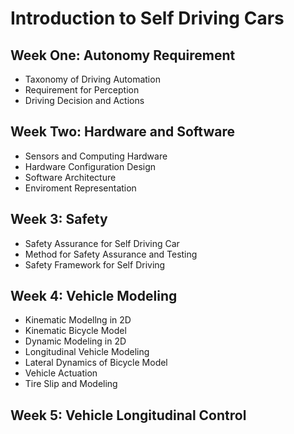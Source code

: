 # Introduction to Self Driving Cars

## Week One: Autonomy Requirement
- Taxonomy of Driving Automation
- Requirement for Perception
- Driving Decision and Actions

## Week Two: Hardware and Software
- Sensors and Computing Hardware
- Hardware Configuration Design
- Software Architecture
- Enviroment Representation

## Week 3: Safety 
- Safety Assurance for Self Driving Car
- Method for Safety Assurance and Testing
- Safety Framework for Self Driving

## Week 4: Vehicle Modeling
- Kinematic Modellng in 2D
- Kinematic Bicycle Model
- Dynamic Modeling in 2D
- Longitudinal Vehicle Modeling
- Lateral Dynamics of Bicycle Model
- Vehicle Actuation
- Tire Slip and Modeling

## Week 5: Vehicle Longitudinal Control